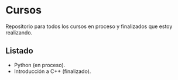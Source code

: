# Cursos
Repositorio para todos los cursos en proceso y finalizados que estoy realizando.

## Listado
- Python (en proceso).
- Introducción a C++ (finalizado).
